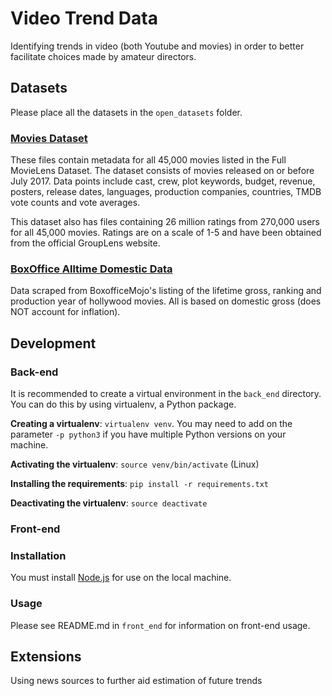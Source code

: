 # Video Trend Data

Identifying trends in video (both Youtube and movies) in order to better facilitate choices made by amateur directors.

## Datasets

Please place all the datasets in the `open_datasets` folder.

### [Movies Dataset](https://www.kaggle.com/rounakbanik/the-movies-dataset)

These files contain metadata for all 45,000 movies listed in the Full MovieLens Dataset. The dataset consists of movies released on or before July 2017. Data points include cast, crew, plot keywords, budget, revenue, posters, release dates, languages, production companies, countries, TMDB vote counts and vote averages.

This dataset also has files containing 26 million ratings from 270,000 users for all 45,000 movies. Ratings are on a scale of 1-5 and have been obtained from the official GroupLens website.

### [BoxOffice Alltime Domestic Data](https://www.kaggle.com/eliasdabbas/boxofficemojo-alltime-domestic-data)

Data scraped from BoxofficeMojo's listing of the lifetime gross, ranking and production year of hollywood movies. All is based on domestic gross (does NOT account for inflation).

## Development

### Back-end

It is recommended to create a virtual environment in the `back_end` directory. You can do this by using virtualenv, a Python package.

**Creating a virtualenv**: `virtualenv venv`. You may need to add on the parameter `-p python3` if you have multiple Python versions on your machine.

**Activating the virtualenv**: `source venv/bin/activate` (Linux)

**Installing the requirements**: `pip install -r requirements.txt`

**Deactivating the virtualenv**: `source deactivate`

### Front-end

### Installation

You must install [Node.js](https://nodejs.org/en/download/) for use on the local machine.

### Usage

Please see README.md in `front_end` for information on front-end usage.

## Extensions

Using news sources to further aid estimation of future trends
